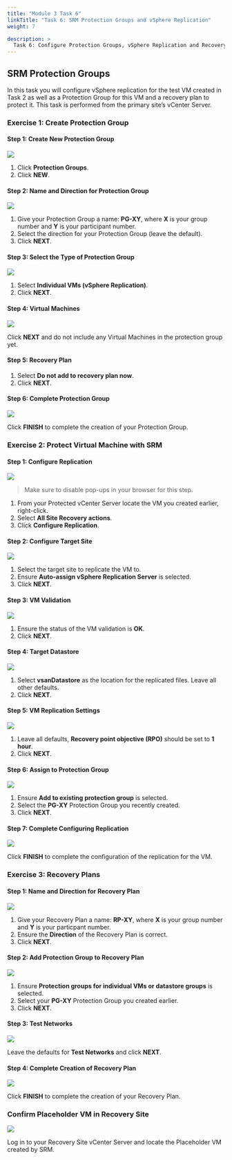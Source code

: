 ```yaml
---
title: "Module 3 Task 6"
linkTitle: "Task 6: SRM Protection Groups and vSphere Replication"
weight: 7

description: >
  Task 6: Configure Protection Groups, vSphere Replication and Recovery Plan
---
```


## **SRM Protection Groups**

In this task you will configure vSphere replication for the test VM created in Task 2 as well as a Protection Group for this VM and a recovery plan to protect it. This task is performed from the primary site’s vCenter Server.

### **Exercise 1: Create Protection Group**

#### Step 1: Create New Protection Group

![](Mod3Task6Pic1.png)

1. Click **Protection Groups**.
2. Click **NEW**.

#### Step 2: Name and Direction for Protection Group

![](Mod3Task6Pic2.png)

1. Give your Protection Group a name: **PG-XY**, where **X** is your group number and **Y** is your participant number.
2. Select the direction for your Protection Group (leave the default).
3. Click **NEXT**.

#### Step 3: Select the Type of Protection Group

![](Mod3Task6Pic3.png)

1. Select **Individual VMs (vSphere Replication)**.
2. Click **NEXT**.

#### Step 4: Virtual Machines

![](Mod3Task6Pic4.png)

Click **NEXT** and do not include any Virtual Machines in the protection group yet.

#### Step 5: Recovery Plan

1. Select **Do not add to recovery plan now**.
2. Click **NEXT**.

#### Step 6: Complete Protection Group

![](Mod3Task6Pic5.png)

Click **FINISH** to complete the creation of your Protection Group.

### **Exercise 2: Protect Virtual Machine with SRM**

#### Step 1: Configure Replication

![](Mod3Task6Pic7.png)

> Make sure to disable pop-ups in your browser for this step.

1. From your Protected vCenter Server locate the VM you created earlier, right-click.
2. Select **All Site Recovery actions**.
3. Click **Configure Replication**.

#### Step 2: Configure Target Site

![](Mod3Task6Pic8.png)

1. Select the target site to replicate the VM to.
2. Ensure **Auto-assign vSphere Replication Server** is selected.
3. Click **NEXT**.

#### Step 3: VM Validation

![](Mod3Task6Pic9.png)

1. Ensure the status of the VM validation is **OK**.
2. Click **NEXT**.

#### Step 4: Target Datastore

![](Mod3Task6Pic10.png)

1. Select **vsanDatastore** as the location for the replicated files. Leave all other defaults.
2. Click **NEXT**.

#### Step 5: VM Replication Settings

![](Mod3Task6Pic11.png)

1. Leave all defaults, **Recovery point objective (RPO)** should be set to **1 hour**.
2. Click **NEXT**.

#### Step 6: Assign to Protection Group

![](Mod3Task6Pic12.png)

1. Ensure **Add to existing protection group** is selected.
2. Select the **PG-XY** Protection Group you recently created.
3. Click **NEXT**.

#### Step 7: Complete Configuring Replication

![](Mod3Task6Pic13.png)

Click **FINISH** to complete the configuration of the replication for the VM.

### **Exercise 3: Recovery Plans**

#### Step 1: Name and Direction for Recovery Plan

![](Mod3Task6Pic14.png)

1. Give your Recovery Plan a name: **RP-XY**, where **X** is your group number and **Y** is your particpant number.
2. Ensure the **Direction** of the Recovery Plan is correct.
3. Click **NEXT**.

#### Step 2: Add Protection Group to Recovery Plan

![](Mod3Task6Pic15.png)

1. Ensure **Protection groups for individual VMs or datastore groups** is selected.
2. Select your **PG-XY** Protection Group you created earlier.
3. Click **NEXT**.

#### Step 3: Test Networks

![](Mod3Task6Pic16.png)

Leave the defaults for **Test Networks** and click **NEXT**.

#### Step 4: Complete Creation of Recovery Plan

![](Mod3Task6Pic17.png)

Click **FINISH** to complete the creation of your Recovery Plan.

### **Confirm Placeholder VM in Recovery Site**

![](Mod3Task6Pic18.png)

Log in to your Recovery Site vCenter Server and locate the Placeholder VM created by SRM.
